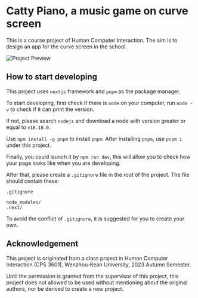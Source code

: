 Catty Piano, a music game on curve screen
====

This is a course project of Human Computer Interaction.
The aim is to design an app for the curve screen in the school.

![Project Preview](https://github.com/OzelotVanilla/CattyPiano/assets/97742527/ecceed4c-13bd-451a-b2c4-1f9ff7744910)

How to start developing
----

This project uses `nextjs` framework and `pnpm` as the package manager.

To start developing, first check if there is `node` on your computer,
run `node -v` to check if it can print the version.

If not, please search `nodejs` and download a node
with version greater or equal to `v18.18.0`.

Use `npm install -g pnpm` to install `pnpm`.
After installing `pnpm`, use `pnpm i` under this project.

Finally, you could launch it by `npm run dev`,
this will allow you to check how your page looks like when you are developing.

After that, please create a `.gitignore` file in the root of the project.
The file should contain these:

```
.gitignore

node_modules/
.next/
```

To avoid the conflict of `.gitignore`, it is suggested for you to create your own.

Acknowledgement
----

This project is originated from a class project in Human Computer Interaction (CPS 3601),
Wenzhou-Kean University, 2023 Autumn Semester.

Until the permission is granted from the supervisor of this project,
this project does not allowed to be used without mentioning about the original authors,
nor be derived to create a new project.
